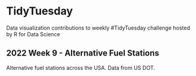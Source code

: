 # TidyTuesday
Data visualization contributions to weekly #TidyTuesday challenge hosted by R for Data Science


## 2022 Week 9 - Alternative Fuel Stations
Alternative fuel stations across the USA. Data from US DOT.

